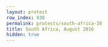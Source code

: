 ```yaml
---
layout: protest
row_index: 938
permalink: protests/south-africa-38
title: South Africa, August 2016
hidden: true
---
```

